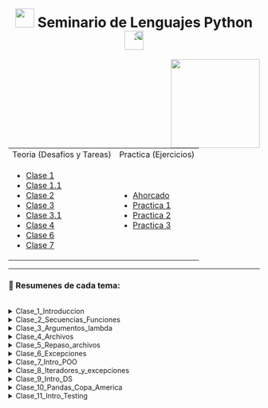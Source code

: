 <h1 align="center"><img src="https://media.giphy.com/media/iQrDORShLPiqQ/giphy.gif" height="38" /> Seminario de Lenguajes Python </a>
 <img style="transform:scaleX(-1);" src="https://media.giphy.com/media/NLu0gwvgUMdxPtAHqS/giphy.gif" height="38" /></h1>

<div align="center">
<img src="https://media.giphy.com/media/KbUEFowFNOLSAsHT7u/giphy.gif" align="right" height="178" >



<table >
<tr>
<td> Teoria (Desafios y Tareas)</td> <td> Practica (Ejercicios)</td>
</tr>
<tr>
<td>
 
- [Clase 1](/docs/Documentos/Clases/Clase1.md)
- [Clase 1.1](/docs/Documentos/Clases/Clase1_1.md)
- [Clase 2](/docs/Documentos/Clases/Clase2.md)
- [Clase 3](/docs/Documentos/Clases/Clase3.md)
- [Clase 3.1](/docs/Documentos/Clases/Clase3_1.md)
- [Clase 4](/docs/Documentos/Clases/Clase4.md)
- [Clase 6](/docs/Documentos/Clases/Clase6.md)
- [Clase 7](/docs/Documentos/Clases/Clase7.md)

</td>
<td>


- [Ahorcado](/docs/Documentos/Ahorcado.md)
- [Practica 1](/docs/Documentos/Practica1.md)
- [Practica 2](/docs/Documentos/Practica2.md)
- [Practica 3](/docs/Documentos/Practica3.md)

 
</td>
</tr>
 
</table>

</div>

---


### 📖 Resumenes de cada tema:

<br>

<details ><summary>Clase_1_Introduccion</summary> 

---

```Python
cadena = "dos"
match cadena:
    case "uno":
        print("UNO")
    case "dos" | "tres":
        print("DOS O TRES")
    case _:
        print("Ups.. ninguno de los anteriores")
```

```Python
intento = 3
nombre = "claudia"
print(f'Hola {nombre} !!! Ganaste! y necesitaste {intento} intentos!!!')
x = 4
print(f"{x:2d} {x*x:3d} {x*x*x:4d}")
```

</details>


<details><summary> Clase_2_Secuencias_Funciones </summary>

---

#### Cargar una Lista desde teclado

```Python
def Ingresar(lista_de_notas:list[int]):
    nota = int(input("Ingresá una nota (-1 para finalizar)"))
    while nota != -1:
        lista_de_notas.append(nota)
        nota = int(input("Ingresá una nota (-1 para finalizar)"))
    return lista_de_notas

lista_de_notas:list[int] = []
lista_de_notas=Ingresar(lista_de_notas)
print(lista_de_notas)

```

``Las tuplas no se pueden modificar``

#### Cargar un Diccionario desde teclado

```Python
def ingreso_notas():
""" Esta función retorna un diccionario con los nombres y notas de estudiantes """
    nombre = input("Ingresa un nombre (<FIN> para finalizar)")
    dicci = {}
    while nombre != "FIN":
        nota = int(input(f"Ingresa la nota de {nombre}"))
        dicci[nombre] = nota
        nombre = input("Ingresa un nombre (<FIN> para finalizar)")
    return dicci
notas_de_estudiantes = ingreso_notas()
notas_de_estudiantes
```

#### Los parametros pueden tener valores por defecto

```Python
def mi_musica(dicci_musica, nombre, tipo_musica="nacional"):
    if nombre in dicci_musica:
        interpretes = dicci_musica[nombre]
        for elem in interpretes[tipo_musica]:
            print(elem)
    else:
    print(f"¡Hola {nombre}! No tenés registrada música en esta colección")
mi_musica(nombre="vivi", tipo_musica="internacional", dicci_musica=dicci_musica)
```

#### Dato

```Python
def agrego(a, L=[]):
    L.append(a)
    return L
print(agrego(1))
print(agrego(2))
print(agrego(3))
```

#### Conjunto

Un conjunto es una colección de datos heterogéna, desordenada, NO indexada y sin elementos duplicados

```Python
bandas = {"AC/DC", "Metallica", "Greta Van Fleet", "Soda Stéreo", "Los Piojos"}
for elem in bandas:
    print(elem)
```

Operaciones con conjuntos
- Pensemos en las operaciones matemáticas sobre conjuntos:
    - in: retonar si un elemento pertenece o no a un conjunto.
    - |: unión entre dos conjuntos.
    - &: intersección entre dos conjuntos.
    - -: diferencia de conjuntos.


</details>


<details><summary> Clase_3_Argumentos_lambda </summary>

---

### Numero variable de parametros (Tupla)

#### `args` es una tupla que representa a los parámetros pasados.

```Python
def imprimo(*args):
    """ Esta función imprime los argumentos y sus tipos"""
    for valor in args:
        print(f"{valor} es de tipo {type(valor)}")
imprimo([1,2], "hola", 3.2) 
```

### Numero variable de parametros (Diccionario)

#### `args` es una diccionario que representa a los parámetros pasados.

```Python
def imprimo_otros_valores(**kwargs):
    """ ..... """
    for clave, valor in kwargs.items():
        print(f"{clave} es {valor}")
imprimo_otros_valores(banda1= 'Nirvana', banda2="Foo Fighters", banda3="AC/DC")
```

#### `global` y `nonlocal` permiten acceder a varables no locales a una función.

```Python
x = 0
def uno():
    x = 10
    def uno_uno():
        nonlocal x
        #global x
        x = 100
        print(f"En uno_uno: {x}")
    uno_uno()
    print(f"En uno: {x}") 
uno()
print(f"En ppal: {x}") 
```

### Atributos en Funciones

```Python
def calculo_promedio(notas):
    """ Esta función calcula el promedio de las notas recibida por parámetro.
    notas: es un diccionario de forma nombre_estudiante: nota
    """
    suma = 0
    for estu in notas:
        suma += notas[estu]
    promedio = 0 if len(notas)==0 else suma/len(notas)    
    return promedio

print(calculo_promedio.__doc__) 
print(calculo_promedio.__defaults__)
print(calculo_promedio.__name__)
```

- **funcion.\_\_doc__**: es el **docstring**.
- **funcion.\_\_name__**: es una cadena con el nombre la función.
- **funcion.\_\_defaults__**: es una tupla con los valores por defecto de los parámetros opcionales.


### Retorna una lista con las palabras en orden alfabetico 

```Python
def ordeno2(cadena:str):
    """ Implementación usando sorted"""
    lista = cadena.split()
    return sorted(lista, key=str.lower)
print(ordeno2("Hoy puede ser un gran día. "))
```

### Funciones Lambda

<h3>

```Python
 lambda parametros : expresion 
```

</h3>


### Ejemplo

```Python
def make_incrementor(n):
    return lambda x: x + n

f = make_incrementor(2)
g = make_incrementor(6)

print(f(42), g(42))
print(make_incrementor(22)(33))

# 44 48
# 55
```

### Función `map`

```Python
def doble(x):
    return 2*x
lista  = [1, 2, 3, 4, 5, 6, 7]
dobles = list(map(doble, lista))
print(dobles)
# [2, 4, 6, 8, 10, 12, 14]
```

### Función `map`

```Python
lista  = [1, 2, 3, 4, 5, 6, 7]
dobles = map(lambda x: 2*x, lista)
pares = list(filter(lambda x: x%2 == 0, lista))

print(dobles) # <map object at 0x00000144B50EDAB0>
print(pares)  # [2, 4, 6]
```

### Modulo `sys`

- Entre otras cosas, define:
    - `exit([arg])`: sale del programa actual;
    - `path`: las rutas donde buscar los módulos a cargar;
    - `platform`: contiene información sobre la plataforma.

## Tarea

- Averiguar cuándo un módulo se denomina **__main__**,

Un módulo puede definir funciones, clases y variables. Entonces, cuando el intérprete ejecuta un módulo, el variable \_\_name__ se establecerá como \_\_main__ si el módulo que se está ejecutando es el programa principa

</details>


<details ><summary> Clase_4_Archivos </summary>

---

# El módulo \_\_main__

- Las instrucciones ejecutadas en el nivel de llamadas superior del intérprete, ya sea desde un script o interactivamente, se consideran parte del módulo llamado **\_\_main__**, por lo tanto tienen su propio espacio de nombres global.

```Python
#módulo funciones
def uno():
    print("uno")
    print(f"El nombre de este módulo es {__name__}")

if __name__ == "__main__":
    uno()
```

### Función `open`

```python
open(file, mode='r', buffering=-1, encoding=None, errors=None, newline=None, closefd=True, opener=None)
```
- **encoding**: sólo para modo texto. Por defecto, la codificación establecida en las [configuraciones del sistema](https://docs.python.org/3.8/library/codecs.html#module-codecs) 
- **errors**: sólo en modo texto. Es una cadena que dice qué hacer ante un error en la codificación/decodificación. ("strict", "ignore", ..)
- **newline**: sólo modo texto. Puede ser: None, '', '\\n', '\\r', y '\\r\\n'.

```python

archi = open("pp.xxx", "r+", encoding="UTF-8")

import locale
locale.getpreferredencoding()


import os

ruta = os.path.dirname(os.path.realpath("."))
ruta_completa = os.path.join(ruta, "ejemplo","clase4", "archivo.txt")
```

### Almaceno datos en un archivo

```Python
f = open('archivo.txt', 'w')
print(f.write('Hola, xxxxxx'))
print(f.write('Mundo!'))

f.close()
```

### Leemos datos en un archivo

```Python
f = open('archivo.txt', 'r')
x = f.read(4)
print(f.read())
x
```

## Json

Cuando quiero guardar información que tiene una estructura

- Pensemos en estos ejemplos:

	- Los puntajes cada vez que juego a un juego. Información tipo: nombre jugador,  puntaje, fecha.
	- El banco de preguntas: tema, enunciado, respuesta correcta.
	- Los Python Plus de los estudiantes por turnos: turno, nombre, apellido, num_alumno, cantidad_puntos, etc.

- Es un formato de intercambio de datos muy popular. Por ejemplo:

```json
	{"equipo": "Astralis",
	 "e-sport": "CSGO",
	 "pais": "Dinamarca"}
    o 
    [{"equipo": "Astralis",
	  "e-sport": "CSGO",
	  "pais": "Dinamarca"},
      {"equipo": "9z",
	  "e-sport": "CSGO",
	  "pais": "Argentina"}]
```
- [+Info](https://www.json.org/json-en.html)

```Python
import json
```

- Permite serializar objetos.
    - serializamos con: `dumps()` y `dump()`.
    - desserializamos con: `loads()` y `load()`.

### Implementación

```Python
import json

archivo = open("bandas.txt", "r")
datos = json.load(archivo)
datos_a_mostrar = json.dumps(datos, indent=4)
archivo.close()
```

## CSV

- CSV (Comma Separated Values).
- Es un formato muy común para importar/exportar desde/hacia hojas de cálculo y bases de datos.

- **csv.reader**: crea un objeto "iterador" que nos permite recorrer las líneas del archivo.

### Leemos el contenido completo

```Python
import csv

ruta = os.path.dirname(os.path.realpath("."))
ruta_archivo = os.path.join(ruta, "Clase_4_Archivos","netflix_titles.csv")

archivo = open(ruta_archivo, "r",encoding="UTF-8")
csvreader = csv.reader(archivo, delimiter=',')

#encabezado = csvreader.__next__()
encabezado = next(csvreader)

for linea in csvreader:
    if linea[1] == "TV Show" and linea[5] == "Argentina": 
        print(f"{linea[2]:<40} {linea[3]}")

archivo.close()
```

### Otra forma de hacer lo de arriba

```Python
archivo = open(ruta_archivo, "r",encoding="UTF-8")
csvreader = csv.reader(archivo, delimiter=',')

shows_ar = filter(lambda x:  x[5] == "Argentina" and x[1] == "TV Show", csvreader)
for elem in shows_ar:
    print(f"{elem[2]:<40} {elem[3]}")
    
print(shows_ar)
archivo.close()
```

### Creamos un Csv desde un Txt

```Python
import csv
import json

archivo = open("bandas.txt")
archivo_csv = open("bandas.csv", "w")

bandas = json.load(archivo)

writer = csv.writer(archivo_csv)
writer.writerow(["Nombre", "Ciudad de procedencia", "Refencias"])
for banda in bandas:
    writer.writerow([banda["nombre"], banda["ciudad"], banda["ref"]])

archivo.close()
archivo_csv.close()
#type(writer)
```

### DoctReader

```Python
archivo_cvs = open("bandas.csv", "r")
csvreader = csv.DictReader(archivo_cvs, delimiter=',')

for linea in csvreader:
    print(linea["Nombre"])

archivo_csv.close()
```

</details>


<details><summary> Clase_5_Repaso_archivos </summary><br>

### import os

```python
import os
os.getcwd()
#'c:\\Users\\fabian\\Desktop\\Seminario-de-Lenguajes-Python\\Teorias\\Clase_4_Archivos'
ruta_completa = os.path.join(os.getcwd(), ruta_archivos)

archivo_netflix = os.path.join(ruta_completa, "netflix_titles.csv")
titulos_2021 = os.path.join(ruta_completa, "titulos2021.csv")
```

### with

```Python
# Abro el dataset
with open(archivo_netflix, encoding='utf-8') as data_set:
    reader = csv.reader(data_set, delimiter=',')
    # Creo el archivo .csv de salida
    with open(titulos_2021, 'w', encoding='utf-8') as salida:
        writer = csv.writer(salida)

        # Agrego el encabezado
        writer.writerow(reader.__next__())

        # Escribo sólo los titulos estrenados en 2021
        writer.writerows(filter(lambda titulo: titulo[7] == '2021', reader))
```

### Ejemplo Raro

```Python
import os
import csv
from collections import Counter

titulos_2021 = os.path.join(os.getcwd(),"Teorias", "Clase_4_Archivos","netflix_titles.csv")
archivo = open(titulos_2021, 'r', encoding="UTF-8")

csv_reader = csv.reader(archivo, delimiter=',')
paises = map(lambda fila: fila[5], csv_reader )
print(paises)
top_5 = Counter(paises).most_common(5)
print(f'Los 5 paises con más titulos: \n {dict(top_5)}')
```

</details>


<details ><summary> Clase_6_Excepciones </summary><br>

## PySimpleGUI

- **read()**: devuelve una **tupla** con un **evento** y **los valores** de todos los elementos de entrada en la ventana.

```Python
import PySimpleGUI as sg      

sg.Popup('Mi  primera ventanita', button_color=('black', 'red'))
sg.PopupYesNo('Mi  primera ventanita', button_color=('black', 'green'))
sg.PopupOKCancel('Mi  primera ventanita', button_color=('black', 'grey'))
texto = sg.PopupGetText('Titulo', 'Ingresá algo')      
sg.Popup('Resultados', 'Ingresaste el siguiente texto: ', texto)

#Creamos una Ventana
sg.Window(title="Hola Mundo!", layout=[[]], margins=(100, 50)).read()
```

### Leemos los eventos por teclado

```Python
import PySimpleGUI as sg

layout = [ [sg.Text('Ingresá primer valor'), sg.InputText()],
           [sg.Text('Ingresá segundo valor'), sg.InputText()],
           [sg.Button('Ok'), sg.Button('Cancel')] ]

window = sg.Window("Segunda Demo", layout, margins=(200, 150))

while True:
    event, values = window.read()

    if event == "Cancel" or event == sg.WIN_CLOSED:
        break
    print('Datos ingresados: ', values)

window.close()
```

### Layout: ¿cómo organizamos la UI?


Representa al esquema  o  diseño de nuestra UI: **cómo se distribuyen los elementos en la UI**.

```Python
layout = [ [sg.Text('Ingresá primer valor'), sg.InputText()],
           [sg.Text('Ingresá segundo valor'), sg.InputText()],
           [sg.Button('Ok'), sg.Button('Cancel')] ]
```
### Elementos de la UI

- Acá van algunos disponibles en PySimpleGUI

	- Buttons: File Browse, Folder Browse, Color chooser, Date picker, etc.
	- Checkbox, Radio Button, Listbox    
	- Slider, Progress Bar 
	- Multi-line Text Input, Scroll-able Output  
	- Image, Menu, Frame, Column, Graph, Table

## Excepciones

### NameError

```Python
XX = 10
try:
    print(XX1)
except NameError:
    print("Usaste una variable que no está definida")
```

### KeyError

```Python
bandas = {
    "William Campbell": {"ciudad": "La Plata", "ref": "www.instagram.com/williamcampbellok"},
    "Buendia": {"ciudad": "La Plata", "ref":"https://buendia.bandcamp.com/"},
    "Lúmine": {"ciudad": "La Plata", "ref": "https://www.instagram.com/luminelp/"},
    "La Renga": {"ciudad": "XXXX", "ref": "ALGUNA"},
    "Divididos": {"ciudad": "XXXX", "ref": "xxx"}}
mis_bandas: = []
nombre_banda =  input("Ingresá el nombre de la banda que te gusta")

try:
     mis_bandas.append({"banda": nombre_banda, "url":bandas[nombre_banda]})
except KeyError:
    print("Ingresaste el nombre de una banda que no tengo registrada")
                            
print(mis_bandas)
```

### finally

Siempre se ejecuta al final del bloque Try. (Cosa que cuando tenemos una except no pasaria)

### else

Se ejecuta unicamente si no hubo except, podemos imprimir un mensaje indicando que no hubo inconvenientes

</details>


<details><summary> Clase_7_Intro_POO </summary><br>

### Objeto Jugador

- El método **\_\_init__() se invoca automáticamente** al crear el objeto.

```Python
class Jugador():
    """ Define la entidad que representa a un jugador en el juego"""
    def __init__(self, nom="Tony Stark", nic="Ironman"):
        self.nombre = nom
        self.nick = nic
        self.puntos = 0
    #Métodos
    def incrementar_puntos(self, puntos):
        self.puntos += puntos

tony = Jugador()
bruce = Jugador("Bruce Wayne", "Batman")
print(tony.nombre)
print(bruce.nombre)
```

### Objetos SuperHeroe

<table >

<tr>
<td> SuperHeroe</td> <td> imprimo_villanos</td>
</tr>

<tr>
<td>
 
```Python
class SuperHeroe():
    """ Esta clase  define a un superheroe 
    villanos:  representa a los enemigos 
    de todos los superhéroes
    """  
    villanos = []
        
    def __init__(self, nombre, alias):
        self.nombre = nombre
        self.enemigos = []
                
    def get_nombre(self):
        return self.nombre
  
    def get_enemigos(self):
        return self.enemigos
        
    def agregar_enemigo(self, otro_enemigo):
        "Agrega un enemigo a los enemigos del superhéroe"
        
        self.enemigos.append(otro_enemigo)
        SuperHeroe.villanos.append(otro_enemigo)
```


</td>
<td>

```Python
# OJO que esta función  está FUERA de la clase
def imprimo_villanos(nombre, lista_de_villanos):
    "imprime  la lista de todos los villanos de nombre"
    print("\n"+"*"*40)
    print(f"Los enemigos de {nombre}")
    print("*"*40)
    for malo in lista_de_villanos:
        print(malo)
        
batman = SuperHeroe( "Bruce Wayne", "Batman")
ironman = SuperHeroe( "Tony Stark", "ironman")

batman.agregar_enemigo("Joker")
batman.agregar_enemigo("Pinguino")
batman.agregar_enemigo("Gatubela")

ironman.agregar_enemigo("Whiplash")
ironman.agregar_enemigo("Thanos")
```

 
</td>
</tr>
 
</table>



```Python
imprimo_villanos(batman.get_nombre(), batman.get_enemigos())
imprimo_villanos(ironman.get_nombre(), ironman.get_enemigos())

imprimo_villanos("todos los superhéroes", SuperHeroe.villanos)
```

</details>


<details><summary> Clase_8_Iteradores_y_excepciones </summary><br>
</details>


<details><summary> Clase_9_Intro_DS </summary><br>
</details>


<details><summary> Clase_10_Pandas_Copa_America </summary><br>
</details>


<details><summary> Clase_11_Intro_Testing </summary><br>
</details>


















